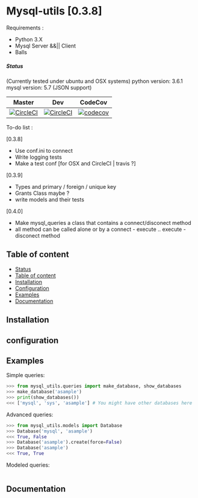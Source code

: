 # Mysql-utils [0.3.8]

Requirements :

- Python 3.X
- Mysql Server &&|| Client
- Balls

##### Status

(Currently tested under ubuntu and OSX systems)
python version: 3.6.1
mysql version: 5.7 (JSON support)

| Master | Dev | CodeCov |
| --- | --- | --- |
| [![CircleCI](https://circleci.com/gh/A-Hilaly/mysql-utils/tree/master.svg?style=svg&circle-token=7e0f4d185aee87f94eb656276862d74dfc0ce08f)](https://circleci.com/gh/A-Hilaly/mysql-utils/tree/master) | [![CircleCI](https://circleci.com/gh/A-Hilaly/mysql-utils/tree/dev.svg?style=svg&circle-token=7e0f4d185aee87f94eb656276862d74dfc0ce08f)](https://circleci.com/gh/A-Hilaly/mysql-utils/tree/dev) | [![codecov](https://codecov.io/gh/A-Hilaly/mysql-utils/branch/master/graph/badge.svg?token=a24hnSYvBi)](https://codecov.io/gh/A-Hilaly/mysql-utils) |

To-do list :

[0.3.8]
- Use conf.ini to connect
- Write logging tests
- Make a test conf [for OSX and CircleCI | travis ?]

[0.3.9]
- Types and primary / foreign / unique key
- Grants Class maybe ?
- write models and their tests

[0.4.0]
- Make mysql_queries a class that contains a connect/disconect method
- all method can be called alone or by a connect - execute .. execute - disconect method


## Table of content

- [Status](#status)
- [Table of content](#table-of-content)
- [Installation](#build)
- [Configuration](#configuration)
- [Examples](#examples)
- [Documentation](#documentation)

## Installation


## configuration

## Examples

Simple queries:

```python
>>> from mysql_utils.queries import make_database, show_databases
>>> make_database('asample')
>>> print(show_databases())
<<< ['mysql', 'sys', 'asample'] # You might have other databases here
```

Advanced queries:

```python
>>> from mysql_utils.models import Database
>>> Database('mysql', 'asample')
<<< True, False
>>> Database('asample').create(force=False)
>>> Database('asample')
<<< True, True
```

Modeled queries:

```
```

## Documentation
